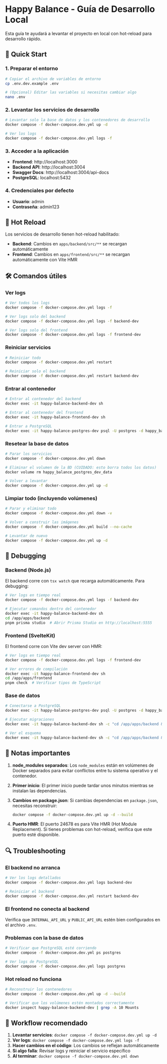 # Happy Balance - Guía de Desarrollo Local

Esta guía te ayudará a levantar el proyecto en local con hot-reload para desarrollo rápido.

## 🚀 Quick Start

### 1. Preparar el entorno

```bash
# Copiar el archivo de variables de entorno
cp .env.dev.example .env

# (Opcional) Editar las variables si necesitas cambiar algo
nano .env
```

### 2. Levantar los servicios de desarrollo

```bash
# Levantar solo la base de datos y los contenedores de desarrollo
docker compose -f docker-compose.dev.yml up -d

# Ver los logs
docker compose -f docker-compose.dev.yml logs -f
```

### 3. Acceder a la aplicación

- **Frontend**: http://localhost:3000
- **Backend API**: http://localhost:3004
- **Swagger Docs**: http://localhost:3004/api-docs
- **PostgreSQL**: localhost:5432

### 4. Credenciales por defecto

- **Usuario**: admin
- **Contraseña**: admin123

## 🔄 Hot Reload

Los servicios de desarrollo tienen hot-reload habilitado:

- **Backend**: Cambios en `apps/backend/src/**` se recargan automáticamente
- **Frontend**: Cambios en `apps/frontend/src/**` se recargan automáticamente con Vite HMR

## 🛠️ Comandos útiles

### Ver logs

```bash
# Ver todos los logs
docker compose -f docker-compose.dev.yml logs -f

# Ver logs solo del backend
docker compose -f docker-compose.dev.yml logs -f backend-dev

# Ver logs solo del frontend
docker compose -f docker-compose.dev.yml logs -f frontend-dev
```

### Reiniciar servicios

```bash
# Reiniciar todo
docker compose -f docker-compose.dev.yml restart

# Reiniciar solo el backend
docker compose -f docker-compose.dev.yml restart backend-dev
```

### Entrar al contenedor

```bash
# Entrar al contenedor del backend
docker exec -it happy-balance-backend-dev sh

# Entrar al contenedor del frontend
docker exec -it happy-balance-frontend-dev sh

# Entrar a PostgreSQL
docker exec -it happy-balance-postgres-dev psql -U postgres -d happy_balance
```

### Resetear la base de datos

```bash
# Parar los servicios
docker compose -f docker-compose.dev.yml down

# Eliminar el volumen de la BD (CUIDADO: esto borra todos los datos)
docker volume rm happy_balance_postgres_dev_data

# Volver a levantar
docker compose -f docker-compose.dev.yml up -d
```

### Limpiar todo (incluyendo volúmenes)

```bash
# Parar y eliminar todo
docker compose -f docker-compose.dev.yml down -v

# Volver a construir las imágenes
docker compose -f docker-compose.dev.yml build --no-cache

# Levantar de nuevo
docker compose -f docker-compose.dev.yml up -d
```

## 🐛 Debugging

### Backend (Node.js)

El backend corre con `tsx watch` que recarga automáticamente. Para debugging:

```bash
# Ver logs en tiempo real
docker compose -f docker-compose.dev.yml logs -f backend-dev

# Ejecutar comandos dentro del contenedor
docker exec -it happy-balance-backend-dev sh
cd /app/apps/backend
pnpm prisma studio  # Abrir Prisma Studio en http://localhost:5555
```

### Frontend (SvelteKit)

El frontend corre con Vite dev server con HMR:

```bash
# Ver logs en tiempo real
docker compose -f docker-compose.dev.yml logs -f frontend-dev

# Ver errores de compilación
docker exec -it happy-balance-frontend-dev sh
cd /app/apps/frontend
pnpm check  # Verificar tipos de TypeScript
```

### Base de datos

```bash
# Conectarse a PostgreSQL
docker exec -it happy-balance-postgres-dev psql -U postgres -d happy_balance

# Ejecutar migraciones
docker exec -it happy-balance-backend-dev sh -c "cd /app/apps/backend && pnpm db:push"

# Ver el esquema
docker exec -it happy-balance-backend-dev sh -c "cd /app/apps/backend && pnpm prisma studio"
```

## 📝 Notas importantes

1. **node_modules separados**: Los `node_modules` están en volúmenes de Docker separados para evitar conflictos entre tu sistema operativo y el contenedor.

2. **Primer inicio**: El primer inicio puede tardar unos minutos mientras se instalan las dependencias.

3. **Cambios en package.json**: Si cambias dependencias en `package.json`, necesitas reconstruir:
   ```bash
   docker compose -f docker-compose.dev.yml up -d --build
   ```

4. **Puerto HMR**: El puerto 24678 es para Vite HMR (Hot Module Replacement). Si tienes problemas con hot-reload, verifica que este puerto esté disponible.

## 🔍 Troubleshooting

### El backend no arranca

```bash
# Ver los logs detallados
docker compose -f docker-compose.dev.yml logs backend-dev

# Reiniciar el backend
docker compose -f docker-compose.dev.yml restart backend-dev
```

### El frontend no conecta al backend

Verifica que `INTERNAL_API_URL` y `PUBLIC_API_URL` estén bien configurados en el archivo `.env`.

### Problemas con la base de datos

```bash
# Verificar que PostgreSQL esté corriendo
docker compose -f docker-compose.dev.yml ps postgres

# Ver logs de PostgreSQL
docker compose -f docker-compose.dev.yml logs postgres
```

### Hot reload no funciona

```bash
# Reconstruir los contenedores
docker compose -f docker-compose.dev.yml up -d --build

# Verificar que los volúmenes estén montados correctamente
docker inspect happy-balance-backend-dev | grep -A 10 Mounts
```

## 🎯 Workflow recomendado

1. **Levantar servicios**: `docker compose -f docker-compose.dev.yml up -d`
2. **Ver logs**: `docker compose -f docker-compose.dev.yml logs -f`
3. **Hacer cambios en el código**: Los cambios se reflejan automáticamente
4. **Si algo falla**: Revisar logs y reiniciar el servicio específico
5. **Al terminar**: `docker compose -f docker-compose.dev.yml down`
